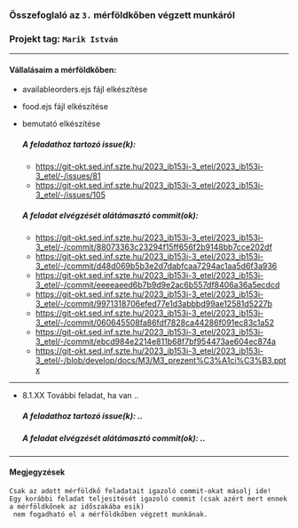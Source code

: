 ### Összefoglaló az `3.` mérföldkőben végzett munkáról

### Projekt tag: `Marik István`

___

#### Vállalásaim a mérföldkőben: 

 - availableorders.ejs fájl elkészítése
 - food.ejs fájl elkészítése
 - bemutató elkészítése

    ##### A feladathoz tartozó issue(k):

     - https://git-okt.sed.inf.szte.hu/2023_ib153i-3_etel/2023_ib153i-3_etel/-/issues/81
     - https://git-okt.sed.inf.szte.hu/2023_ib153i-3_etel/2023_ib153i-3_etel/-/issues/105 

    ##### A feladat elvégzését alátámasztó commit(ok):
     - https://git-okt.sed.inf.szte.hu/2023_ib153i-3_etel/2023_ib153i-3_etel/-/commit/88073363c23294f15ff656f2b9148bb7cce202df
     - https://git-okt.sed.inf.szte.hu/2023_ib153i-3_etel/2023_ib153i-3_etel/-/commit/d48d069b5b3e2d7dabfcaa7294ac1aa5d6f3a936
     - https://git-okt.sed.inf.szte.hu/2023_ib153i-3_etel/2023_ib153i-3_etel/-/commit/eeeeaeed6b7b9d9e2ac6b557df8406a36a5ecdcd
     - https://git-okt.sed.inf.szte.hu/2023_ib153i-3_etel/2023_ib153i-3_etel/-/commit/9971318706efed77e1d3abbbd99ae12581d5227b
     - https://git-okt.sed.inf.szte.hu/2023_ib153i-3_etel/2023_ib153i-3_etel/-/commit/060645508fa86fdf7828ca44286f091ec83c1a52
     - https://git-okt.sed.inf.szte.hu/2023_ib153i-3_etel/2023_ib153i-3_etel/-/commit/ebcd984e2214e811b68f7bf954473ae604ec874a
     - https://git-okt.sed.inf.szte.hu/2023_ib153i-3_etel/2023_ib153i-3_etel/-/blob/develop/docs/M3/M3_prezent%C3%A1ci%C3%B3.pptx
___

 - 8.1.XX További feladat, ha van ..

     ##### A feladathoz tartozó issue(k): ..

     ##### A feladat elvégzését alátámasztó commit(ok): ..

___

#### Megjegyzések


```
Csak az adott mérföldkő feladatait igazoló commit-okat másolj ide!
Egy korábbi feladat teljesítését igazoló commit (csak azért mert ennek a mérföldkőnek az időszakába esik)
 nem fogadható el a mérföldkőben végzett munkának.
```
